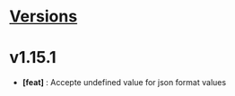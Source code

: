 # [Versions](https://github.com/Tracktor/treege-consumer/releases)

# v1.15.1
- **[feat]** : Accepte undefined value for json format values 
